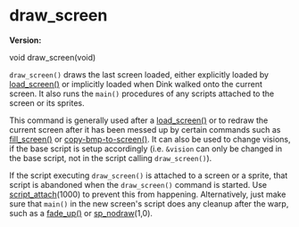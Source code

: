 # draw_screen

**Version:** <VersionInfo dink="" standalone />&nbsp;<VersionInfo freedink="" standalone />&nbsp;<VersionInfo dinkhd="" standalone />&nbsp;<VersionInfo yedink="" standalone />

<Prototype>void draw_screen(void)</Prototype>

`draw_screen()` draws the last screen loaded, either explicitly loaded by [load_screen()](./load-screen.md) or implicitly loaded when Dink walked onto the current screen. It also runs the `main()` procedures of any scripts attached to the screen or its sprites.

This command is generally used after a [load_screen()](./load-screen.md) or to redraw the current screen after it has been messed up by certain commands such as [fill_screen()](./fill-screen.md) or [copy-bmp-to-screen()](./copy-bmp-to-screen.md). It can also be used to change visions, if the base script is setup accordingly (i.e. `&vision` can only be changed in the base script, not in the script calling `draw_screen()`).

If the script executing `draw_screen()` is attached to a screen or a sprite, that script is abandoned when the `draw_screen()` command is started. Use [script_attach](./script-attach.md)(1000) to prevent this from happening. Alternatively, just make sure that `main()` in the new screen's script does any cleanup after the warp, such as a [fade_up()](./fade-up.md) or [sp_nodraw](./sp-nodraw.md)(1,0).
